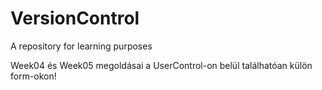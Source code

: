 # VersionControl
A repository for learning purposes

Week04 és Week05 megoldásai a UserControl-on belül találhatóan külön form-okon!
